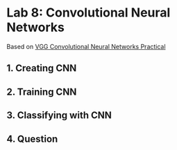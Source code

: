 # Lab 8: Convolutional Neural Networks

Based on [VGG Convolutional Neural Networks Practical](http://www.robots.ox.ac.uk/~vgg/practicals/cnn/index.html)

## 1. Creating CNN

## 2. Training CNN

## 3. Classifying with CNN

## 4. Question
